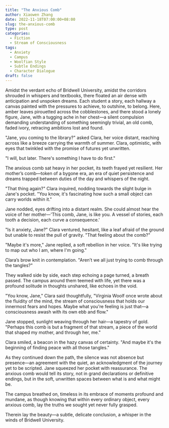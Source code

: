 ```yaml
---
title: "The Anxious Comb"
author: Xiaowen Zhang
date: 2022-11-18T07:00:00+08:00
slug: the-anxious-comb
type: post
categories:
  - Fiction
  - Stream of Consciousness
tags:
  - Anxiety
  - Campus
  - Woolfian Style
  - Subtle Endings
  - Character Dialogue
draft: false
---
```


Amidst the verdant echo of Bridwell University, amidst the corridors shrouded in whispers and textbooks, there floated an air dense with anticipation and unspoken dreams. Each student a story, each hallway a canvas painted with the pressures to achieve, to outshine, to belong. Here, amber leaves pirouetted across the cobblestones, and there stood a lonely figure, Jane, with a tugging ache in her chest—a silent compulsion demanding understanding of something seemingly trivial, an old comb, faded ivory, retracing ambitions lost and found.

"Jane, you coming to the library?" asked Clara, her voice distant, reaching across like a breeze carrying the warmth of summer. Clara, optimistic, with eyes that twinkled with the promise of futures yet unwritten.

"I will, but later. There's something I have to do first."

The anxious comb sat heavy in her pocket, its teeth frayed yet resilient. Her mother’s comb—token of a bygone era, an era of quiet persistence and dreams trapped between duties of the day and whispers of the night.

"That thing again?" Clara inquired, nodding towards the slight bulge in Jane's pocket. "You know, it's fascinating how such a small object can carry worlds within it."

Jane nodded, eyes drifting into a distant realm. She could almost hear the voice of her mother—'This comb, Jane, is like you. A vessel of stories, each tooth a decision, each curve a consequence.'

"Is it anxiety, Jane?" Clara ventured, hesitant, like a leaf afraid of the ground but unable to resist the pull of gravity. "That feeling about the comb?"

"Maybe it's more," Jane replied, a soft rebellion in her voice. "It's like trying to map out who I am, where I'm going."

Clara’s brow knit in contemplation. "Aren’t we all just trying to comb through the tangles?"

They walked side by side, each step echoing a page turned, a breath passed. The campus around them teemed with life, yet there was a profound solitude in thoughts unshared, like echoes in the void.

"You know, Jane," Clara said thoughtfully, "Virginia Woolf once wrote about the fluidity of the mind, the stream of consciousness that holds our innermost fears and hopes. Maybe what you're feeling is just that—a consciousness awash with its own ebb and flow."

Jane stopped, sunlight weaving through her hair—a tapestry of gold. "Perhaps this comb is but a fragment of that stream, a piece of the world that shaped my mother, and through her, me."

Clara smiled, a beacon in the hazy canvas of certainty. "And maybe it's the beginning of finding peace with all those tangles."

As they continued down the path, the silence was not absence but presence—an agreement with the quiet, an acknowledgment of the journey yet to be scripted. Jane squeezed her pocket with reassurance. The anxious comb would tell its story, not in grand declarations or definitive endings, but in the soft, unwritten spaces between what is and what might be.

The campus breathed on, timeless in its embrace of moments profound and mundane, as though knowing that within every ordinary object, every anxious comb, lay the truths we sought yet never fully grasped.

Therein lay the beauty—a subtle, delicate conclusion, a whisper in the winds of Bridwell University.
